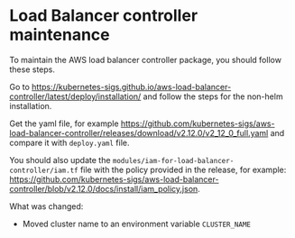 # Load Balancer controller maintenance

To maintain the AWS load balancer controller package, you should follow these steps.

Go to <https://kubernetes-sigs.github.io/aws-load-balancer-controller/latest/deploy/installation/> and follow the steps for
the non-helm installation.

Get the yaml file, for example <https://github.com/kubernetes-sigs/aws-load-balancer-controller/releases/download/v2.12.0/v2_12_0_full.yaml>
and compare it with `deploy.yaml` file.

You should also update the `modules/iam-for-load-balancer-controller/iam.tf` file with the policy provided in the release, for example: <https://github.com/kubernetes-sigs/aws-load-balancer-controller/blob/v2.12.0/docs/install/iam_policy.json>.

What was changed:

- Moved cluster name to an environment variable `CLUSTER_NAME`
